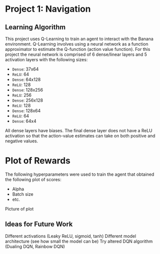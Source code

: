 # Project 1: Navigation

## Learning Algorithm
This project uses Q-Learning to train an agent to interact with the Banana environment. Q-Learning involves using a neural network as a function approximator to estimate the Q-function (action value function). For this project the neural network is comprised of 6 dense/linear layers and 5 activation layers with the following sizes:

* `Dense`: 37x64
* `ReLU`: 64
* `Dense`: 64x128
* `ReLU`: 128
* `Dense`: 128x256
* `ReLU`: 256
* `Dense`: 256x128
* `ReLU`: 128
* `Dense`: 128x64
* `ReLU`: 64
* `Dense`: 64x4

All dense layers have biases. The final dense layer does not have a ReLU activation so that the action-value estimates can take on both positive and negative values.


# Plot of Rewards
The following hyperparameters were used to train the agent that obtained the following plot of scores:

* Alpha
* Batch size
* etc.

Picture of plot

## Ideas for Future Work
Different activations (Leaky ReLU, sigmoid, tanh)
Different model architecture (see how small the model can be)
Try altered DQN algorithm (Dualing DQN, Rainbow DQN)
